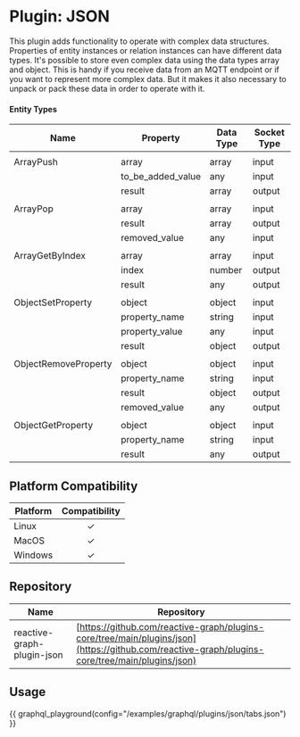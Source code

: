 # Plugin: JSON

This plugin adds functionality to operate with complex data structures. Properties of entity instances or relation
instances can have different data types. It's possible to store even complex data using the data types array and
object. This is handy if you receive data from an MQTT endpoint or if you want to represent more complex data. But it
makes it also necessary to unpack or pack these data in order to operate with it.

#### Entity Types

| Name                 | Property          | Data Type | Socket Type |
|----------------------|-------------------|-----------|-------------|
|                      |
| ArrayPush            | array             | array     | input       |
|                      | to_be_added_value | any       | input       |
|                      | result            | array     | output      |
|                      |
| ArrayPop             | array             | array     | input       |
|                      | result            | array     | output      |
|                      | removed_value     | any       | input       |
|                      |
| ArrayGetByIndex      | array             | array     | input       |
|                      | index             | number    | output      |
|                      | result            | any       | output      |
|                      |
| ObjectSetProperty    | object            | object    | input       |
|                      | property_name     | string    | input       |
|                      | property_value    | any       | input       |
|                      | result            | object    | output      |
|                      |
| ObjectRemoveProperty | object            | object    | input       |
|                      | property_name     | string    | input       |
|                      | result            | object    | output      |
|                      | removed_value     | any       | output      |
|                      |
| ObjectGetProperty    | object            | object    | input       |
|                      | property_name     | string    | input       |
|                      | result            | any       | output      |

## Platform Compatibility

| Platform | Compatibility |
|----------|:-------------:|
| Linux    |       ✓       |
| MacOS    |       ✓       |
| Windows  |       ✓       |

## Repository

| Name                       | Repository                                                                                                                                     |
|----------------------------|------------------------------------------------------------------------------------------------------------------------------------------------|
| reactive-graph-plugin-json | [https://github.com/reactive-graph/plugins-core/tree/main/plugins/json](https://github.com/reactive-graph/plugins-core/tree/main/plugins/json) |

## Usage

{{ graphql_playground(config="/examples/graphql/plugins/json/tabs.json") }}

